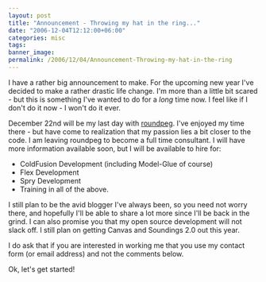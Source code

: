 ```yaml
---
layout: post
title: "Announcement - Throwing my hat in the ring..."
date: "2006-12-04T12:12:00+06:00"
categories: misc 
tags: 
banner_image: 
permalink: /2006/12/04/Announcement-Throwing-my-hat-in-the-ring
---
```


I have a rather big announcement to make. For the upcoming new year I've decided to make a rather drastic life change. I'm more than a little bit scared - but this is something I've wanted to do for a <i>long</i> time now. I feel like if I don't do it now - I won't do it ever.

December 22nd will be my last day with <a href="http://www.roundpeg.com">roundpeg</a>. I've enjoyed my time there - but have come to realization that my passion lies a bit closer to the code. I am leaving roundpeg to become a full time consultant. I will have more information available soon, but I will be available to hire for:

<ul>
<li>ColdFusion Development (including Model-Glue of course)
<li>Flex Development
<li>Spry Development
<li>Training in all of the above. 
</ul>

I still plan to be the avid blogger I've always been, so you need not worry there, and hopefully I'll be able to share a lot more since I'll be back in the grind. I can also promise you that my open source development will not slack off. I still plan on getting Canvas and Soundings 2.0 out this year.

I do ask that if you are interested in working me that you use my contact form (or email address) and not the comments below. 

Ok, let's get started!